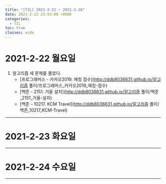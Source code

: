```yaml
---
title: "[TIL] 2021-2-22 ~ 2021-2-26"
date: 2021-2-22 23:55:00 +0900
categories:
  - TIL
toc: true
classes: wide
---
```


# 2021-2-22 월요일

1. 알고리즘 세 문제를 풀었다.
   - [프로그래머스 - 카카오2019. 매칭 점수](http://ddb8036631.github.io/알고리즘 풀이/프로그래머스_카카오2019_매칭-점수)
   - [백준 - 2151. 거울 설치](http://ddb8036631.github.io/알고리즘 풀이/백준_2151_거울-설치)
   - [백준 - 10217. KCM Travel](http://ddb8036631.github.io/알고리즘 풀이/백준_10217_KCM-Travel)

---

# 2021-2-23 화요일

---

# 2021-2-24 수요일

---